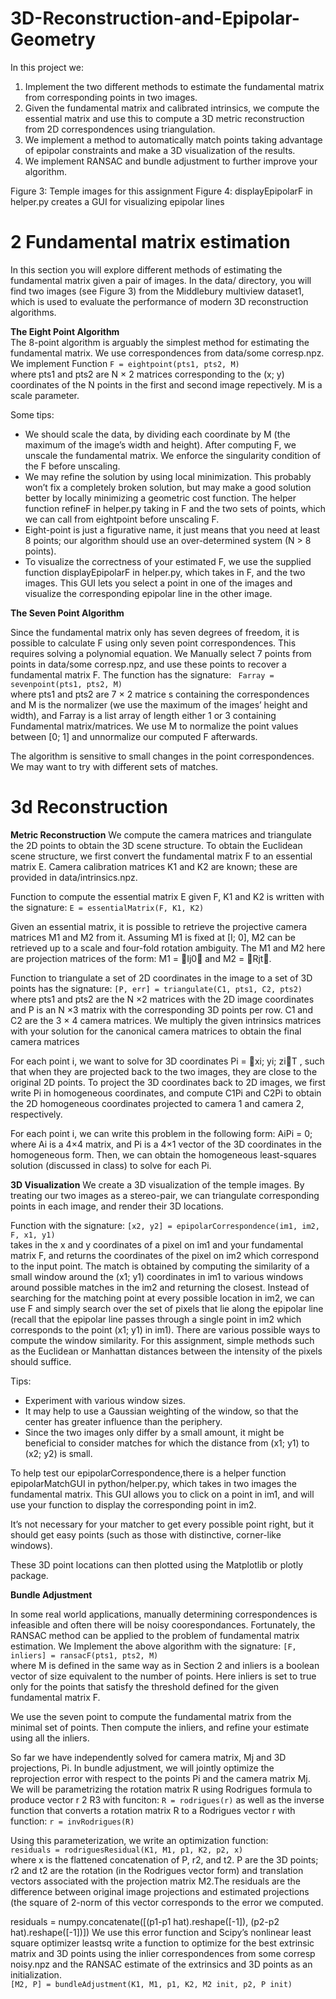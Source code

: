 # 3D-Reconstruction-and-Epipolar-Geometry

In this project we:  

1) Implement the two different methods to estimate the fundamental matrix from corresponding points in two images.   
2) Given the fundamental matrix and calibrated intrinsics, we compute the essential matrix and use this to compute a 3D metric reconstruction from 2D correspondences using triangulation.   
3) We implement a method to automatically match points taking advantage of epipolar constraints and make a 3D visualization of the results.  
4) We implement RANSAC and bundle adjustment to further improve your algorithm.  



Figure 3: Temple images for this assignment
Figure 4: displayEpipolarF in helper.py creates a GUI for visualizing epipolar lines


# 2 Fundamental matrix estimation

In this section you will explore different methods of estimating the fundamental matrix given a pair
of images. In the data/ directory, you will find two images (see Figure 3) from the Middlebury multiview dataset1, which is used to evaluate the performance of modern 3D reconstruction algorithms.

**The Eight Point Algorithm**   
The 8-point algorithm is arguably the simplest method for estimating the fundamental matrix. We use correspondences from data/some corresp.npz.
We implement Function ```F = eightpoint(pts1, pts2, M)```   
where pts1 and pts2 are N × 2 matrices corresponding to the (x; y) coordinates of the N points
in the first and second image repectively. M is a scale parameter.

Some tips:
* We should scale the data, by dividing each coordinate by M (the maximum of the image’s width and height). After computing F, we unscale the fundamental matrix. We enforce the singularity condition of the F before unscaling.   
* We may refine the solution by using local minimization. This probably won’t fix a completely broken solution, but may make a good solution better by locally minimizing a geometric cost function. The helper function refineF in helper.py taking in F and the two sets of points, which we can call from eightpoint before unscaling F.
* Eight-point is just a figurative name, it just means that you need at least 8 points; our algorithm should use an over-determined system (N > 8 points).
* To visualize the correctness of your estimated F, we use the supplied function displayEpipolarF in helper.py, which takes in F, and the two images. This GUI lets you select a point in one of the images and visualize the corresponding epipolar line in the other image.


**The Seven Point Algorithm**   

Since the fundamental matrix only has seven degrees of freedom, it is possible to calculate F using only seven point correspondences. This requires solving a polynomial equation. We Manually select 7 points from  points in
data/some corresp.npz, and use these points to recover a fundamental matrix F. The function
has the signature:
``` Farray = sevenpoint(pts1, pts2, M)```   
where pts1 and pts2 are 7 × 2 matrice s containing the correspondences and M is the normalizer (we use the maximum of the images’ height and width), and Farray is a list array of length either 1 or 3 containing Fundamental matrix/matrices. We use M to normalize the point values between [0; 1] and unnormalize our computed F afterwards.

The algorithm is sensitive to small changes in the point correspondences. We may want to try with different sets of matches.

# 3d Reconstruction

**Metric Reconstruction**
We compute the camera matrices and triangulate the 2D points to obtain the 3D scene structure. To obtain the Euclidean scene structure, we first convert the fundamental matrix F to an essential matrix E. Camera calibration matrices K1 and K2 are known; these are provided in data/intrinsics.npz.

Function to compute the essential matrix E given F, K1 and K2 is written with the signature:
```E = essentialMatrix(F, K1, K2)```    

Given an essential matrix, it is possible to retrieve the projective camera matrices M1 and M2
from it. Assuming M1 is fixed at [I; 0], M2 can be retrieved up to a scale and four-fold rotation
ambiguity. The M1 and M2 here are projection matrices of the form: M1 = Ij0 and M2 = Rjt.

Function to triangulate a set of 2D coordinates in the image to a set of 3D points has the signature:
```[P, err] = triangulate(C1, pts1, C2, pts2)```  
where pts1 and pts2 are the N ×2 matrices with the 2D image coordinates and P is an N ×3 matrix
with the corresponding 3D points per row. C1 and C2 are the 3 × 4 camera matrices. We multiply the given intrinsics matrices with your solution for the canonical camera matrices to obtain the final camera matrices

For each point i, we want to solve for 3D coordinates Pi = xi; yi; ziT , such that when they are projected back to the two images, they are close to the original 2D points. To project the 3D coordinates back to 2D images, we first write Pi in homogeneous coordinates, and compute C1Pi and C2Pi to obtain the 2D homogeneous coordinates projected to camera 1 and camera 2, respectively.

For each point i, we can write this problem in the following form:
AiPi = 0;   
where Ai is a 4×4 matrix, and Pi is a 4×1 vector of the 3D coordinates in the homogeneous form. Then, we can obtain the homogeneous least-squares solution (discussed in class) to solve for each Pi.


**3D Visualization**
We create a 3D visualization of the temple images. By treating our two images as a stereo-pair, we can triangulate corresponding points in each image, and render their 3D locations.

Function with the signature:
```[x2, y2] = epipolarCorrespondence(im1, im2, F, x1, y1)```  
takes in the x and y coordinates of a pixel on im1 and your fundamental matrix F, and returns the coordinates of the pixel on im2 which correspond to the input point. The match is obtained by computing the similarity of a small window around the (x1; y1) coordinates in im1 to various windows around possible matches in the im2 and returning the closest. Instead of searching for the matching point at every possible location in im2, we can use F and simply search over the set of pixels that lie along the epipolar line (recall that the epipolar line passes through a single point in im2 which corresponds to the point (x1; y1) in im1).
There are various possible ways to compute the window similarity. For this assignment, simple methods such as the Euclidean or Manhattan distances between the intensity of the pixels should suffice. 

Tips:    
* Experiment with various window sizes.
* It may help to use a Gaussian weighting of the window, so that the center has greater influence than the periphery.
* Since the two images only differ by a small amount, it might be beneficial to consider matches for which the distance from (x1; y1) to (x2; y2) is small.

To help test our epipolarCorrespondence,there is a helper function epipolarMatchGUI in python/helper.py, which takes in two images the fundamental matrix. This GUI allows you to click on a point in im1, and will use your function to display the corresponding point in im2. 

It’s not necessary for your matcher to get every possible point right, but it should get easy points (such as those with distinctive, corner-like windows).

These 3D point locations can then plotted using the Matplotlib or plotly package.


**Bundle Adjustment**

In some real world applications, manually determining correspondences is infeasible and often there will be noisy coorespondances. Fortunately, the RANSAC method can be applied to the problem of fundamental matrix estimation.
We Implement the above algorithm with the signature:
```[F, inliers] = ransacF(pts1, pts2, M)```   
where M is defined in the same way as in Section 2 and inliers is a boolean vector of size equivalent to the number of points. Here inliers is set to true only for the points that satisfy the threshold defined for the given fundamental matrix F.

We use the seven point to compute the fundamental matrix from the minimal set of points. Then compute the inliers, and refine your estimate using all the inliers.

So far we have independently solved for camera matrix, Mj and 3D projections, Pi. In bundle adjustment, we will jointly optimize the reprojection error with respect to the points Pi and the camera matrix Mj.
We will be parametrizing the rotation matrix R using Rodrigues formula to produce vector r 2 R3 with funciton:
```R = rodrigues(r)``` as well as the inverse function that converts a rotation matrix R to a Rodrigues vector r with function: ```r = invRodrigues(R)```   

Using this parameterization, we write an optimization function:  
```residuals = rodriguesResidual(K1, M1, p1, K2, p2, x)```    
where x is the flattened concatenation of P, r2, and t2. P are the 3D points; r2 and t2 are the rotation (in the Rodrigues vector form) and translation vectors associated with the projection matrix M2.The residuals are the difference between original image projections and estimated projections (the square of 2-norm of this vector corresponds to the error we computed.

residuals = numpy.concatenate([(p1-p1 hat).reshape([-1]),
(p2-p2 hat).reshape([-1])])
We use this error function and Scipy’s nonlinear least square optimizer leastsq write a function to optimize for the best extrinsic matrix and 3D points using the inlier correspondences from some corresp noisy.npz and the RANSAC estimate of the extrinsics and 3D points as an initialization.   
```[M2, P] = bundleAdjustment(K1, M1, p1, K2, M2 init, p2, P init)```   
